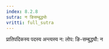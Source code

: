```yaml
---
index: 8.2.8
sutra: न ङिसम्बुद्ध्योः
vritti: full_sutra
---
```


प्रातिपदिकस्य पदस्य अन्त्यस्य न: लोप: ङि-सम्बुद्ध्यौ: न 